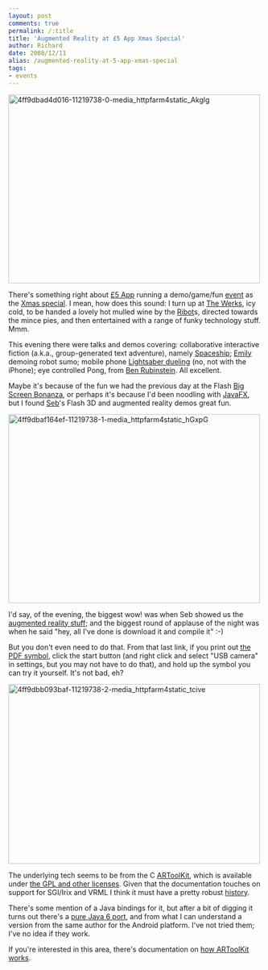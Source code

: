 ```yaml
---
layout: post
comments: true
permalink: /:title
title: 'Augmented Reality at £5 App Xmas Special'
author: Richard
date: 2008/12/11
alias: /augmented-reality-at-5-app-xmas-special
tags:
- events
---
```


<a href="https://www.flickr.com/photos/d6y/15989274240" title="4ff9dbad4d016-11219738-0-media_httpfarm4static_Akglg by Richard Dallaway, on Flickr"><img src="https://farm8.staticflickr.com/7463/15989274240_ae793c5922_o.jpg" width="500" height="375" alt="4ff9dbad4d016-11219738-0-media_httpfarm4static_Akglg"></a>

There's something right about [£5 App][] running a demo/game/fun
[event][] as the [Xmas special][]. I mean, how does this sound: I turn
up at [The Werks][], icy cold, to be handed a lovely hot mulled wine by
the [Ribot][]s, directed towards the mince pies, and then entertained
with a range of funky technology stuff. Mmm.

This evening there were talks and demos covering: collaborative
interactive fiction (a.k.a., group-generated text adventure), namely
[Spaceship][]; [Emily][] demoing robot sumo; mobile phone [Lightsaber dueling][] (no, not with the iPhone); eye controlled Pong, from [Ben Rubinstein][]. All excellent.

Maybe it's because of the fun we had the previous day at the Flash [Big Screen Bonanza][], or perhaps it's because I'd been noodling with
[JavaFX][], but I found [Seb][]'s Flash 3D and augmented reality demos great fun.

<a href="https://www.flickr.com/photos/d6y/16150791456" title="4ff9dbaf164ef-11219738-1-media_httpfarm4static_hGxpG by Richard Dallaway, on Flickr"><img src="https://farm8.staticflickr.com/7524/16150791456_4f7b370cec_o.jpg" width="500" height="375" alt="4ff9dbaf164ef-11219738-1-media_httpfarm4static_hGxpG"></a>

I'd say, of the evening, the biggest wow! was when Seb showed us the
[augmented reality stuff][]; and the biggest round of applause of the
night was when he said "hey, all I've done is download it and compile
it" :-)

But you don't even need to do that. From that last link, if you print
out [the PDF symbol][], click the start button (and right click and
select "USB camera" in settings, but you may not have to do that), and
hold up the symbol you can try it yourself. It's not bad, eh?

<a href="https://www.flickr.com/photos/d6y/15989151768" title="4ff9dbb093baf-11219738-2-media_httpfarm4static_tcive by Richard Dallaway, on Flickr"><img src="https://farm8.staticflickr.com/7564/15989151768_21e6013635_o.jpg" width="500" height="357" alt="4ff9dbb093baf-11219738-2-media_httpfarm4static_tcive"></a>

The underlying tech seems to be from the C [ARToolKit][], which is
available under [the GPL and other licenses][]. Given that the
documentation touches on support for SGI/Irix and VRML I think it must
have a pretty robust [history][].

There's some mention of a Java bindings for it, but after a bit of
digging it turns out there's a [pure Java 6 port][], and from what I can
understand a version from the same author for the Android platform. I've
not tried them; I've no idea if they work.

If you're interested in this area, there's documentation on [how ARToolKit works][].


  [Media\_httpfarm4static\_akglg]: ./images/11219738-0-media_httpfarm4static_Akglg.jpg.scaled500.jpg
  [£5 App]: http://fivepoundapp.com/
  [event]: http://upcoming.yahoo.com/event/1366104/
  [Xmas special]: http://ianozsvald.com/2008/12/01/5-app-xmas-special-listing-details/
  [The Werks]: http://thewerks.org.uk/
  [Ribot]: http://ribot.co.uk/
  [Spaceship]: http://barrymars.co.uk/spaceship/
  [Emily]: http://robochick.co.uk/
  [Lightsaber dueling]: http://lastminutelabs.wordpress.com/projects/
  [Ben Rubinstein]: http://www.cogapp.com/home/ben-rubinstein.html
  [Big Screen Bonanza]: http://upcoming.yahoo.com/event/1367599/
  [JavaFX]: http://www.javafx.com
  [Seb]: http://www.sebleedelisle.com/
  [Media\_httpfarm4static\_hgxpg]: ./images/11219738-1-media_httpfarm4static_hGxpG.jpg.scaled500.jpg
  [augmented reality stuff]: http://www.boffswana.com/news/?p=392
  [the PDF symbol]: http://www.boffswana.com/news/wp-content/uploads/printme.pdf
  [Media\_httpfarm4static\_tcive]: ./images/11219738-2-media_httpfarm4static_tcive.jpg.scaled500.jpg
  [ARToolKit]: http://www.hitl.washington.edu/artoolkit/
  [the GPL and other licenses]: http://www.hitl.washington.edu/artoolkit/license.html
  [history]: http://www.hitl.washington.edu/artoolkit/documentation/history.htm
  [pure Java 6 port]: http://nyatla.jp/nyartoolkit/wiki/index.php?NyARToolkit%20for%20Java.en
  [how ARToolKit works]: http://www.hitl.washington.edu/artoolkit/documentation/userarwork.htm

